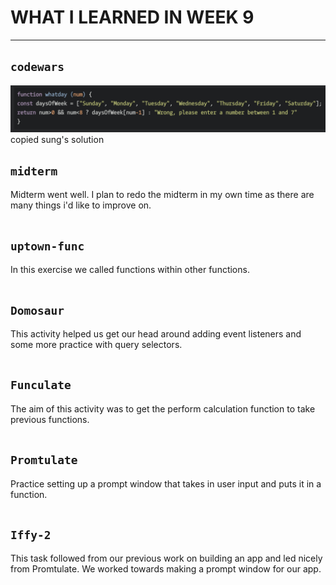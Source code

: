 # **WHAT I LEARNED IN  WEEK 9** 
___

## `codewars`

![Code wars:find unique number](find-unique-number.png) copied sung's solution

## `midterm`

Midterm went well. I plan to redo the midterm in my own time as there are many things i'd like to improve on. 

```javascript


```
## `uptown-func`

In this exercise we called functions within other functions. 

```javascript


```
## `Domosaur`

This activity helped us get our head around adding event listeners and some more practice with query selectors.

```javascript


```
## `Funculate`

The aim of this activity was to get the perform calculation function to take previous functions.

```javascript

```

## `Promtulate`

Practice setting up a prompt window that takes in user input and puts it in a function.

```javascript

```

## `Iffy-2`

This task followed from our previous work on building an app and led nicely from Promtulate. We worked towards making a prompt window for our app.

```javascript

```